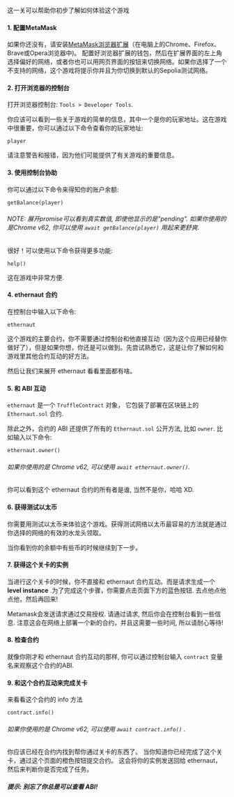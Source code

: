 这一关可以帮助你初步了解如何体验这个游戏

#### 1. 配置MetaMask
如果你还没有，请安装[MetaMask浏览器扩展](https://metamask.io/)（在电脑上的Chrome、Firefox、Brave或Opera浏览器中)。
配置好浏览器扩展的钱包，然后在扩展界面的左上角选择偏好的网络，或者你也可以用网页界面的按钮来切换网络。如果你选择了一个不支持的网络，这个游戏将提示你并且为你切换到默认的Sepolia测试网络。

#### 2. 打开浏览器的控制台
打开浏览器控制台: `Tools > Developer Tools`.

你应该可以看到一些关于游戏的简单的信息，其中一个是你的玩家地址。这在游戏中很重要，你可以通过以下命令查看你的玩家地址:
```
player
```

请注意警告和报错，因为他们可能提供了有关游戏的重要信息。

#### 3. 使用控制台协助

你可以通过以下命令来得知你的账户余额:
```
getBalance(player)
```
###### NOTE: 展开promise可以看到真实数值, 即使他显示的是"pending". 如果你使用的是Chrome v62, 你可以使用 `await getBalance(player)` 用起来更舒爽.

很好！可以使用以下命令获得更多功能:
```
help()
```
这在游戏中非常方便.

#### 4. ethernaut 合约
在控制台中输入以下命令:
```
ethernaut
```

这个游戏的主要合约，你不需要通过控制台和他直接互动（因为这个应用已经替你做好了），但是如果你想，你还是可以做到。先尝试熟悉它，这是让你了解如何和游戏里其他合约互动的好方法。

然后让我们来展开 ethernaut 看看里面都有啥。

#### 5. 和 ABI 互动
`ethernaut` 是一个 `TruffleContract` 对象， 它包装了部署在区块链上的 `Ethernaut.sol` 合约.

除此之外，合约的 ABI 还提供了所有的 `Ethernaut.sol` 公开方法, 比如 `owner`. 比如输入以下命令:
```
ethernaut.owner()
```
######  如果你使用的是 Chrome v62, 可以使用 `await ethernaut.owner()`.
你可以看到这个 ethernaut 合约的所有者是谁, 当然不是你，哈哈 XD.

#### 6. 获得测试以太币
你需要用测试以太币来体验这个游戏。获得测试网络以太币最容易的方法就是通过你选择的网络的有效的水龙头领取。

当你看到你的余额中有些币的时候继续到下一步。

#### 7. 获得这个关卡的实例
当进行这个关卡的时候，你不直接和 ethernaut 合约互动。而是请求生成一个 **level instance** .为了完成这个步骤，你需要点击页面下方的蓝色按钮. 去点他点他点他，然后再回来!

Metamask会发送请求通过交易授权. 请通过请求, 然后你会在控制台看到一些信息. 注意这会在网络上部署一个新的合约，并且这需要一些时间, 所以请耐心等待!

#### 8. 检查合约
就像你刚才和 ethernaut 合约互动的那样, 你可以通过控制台输入 `contract` 变量名来观察这个合约的ABI.

#### 9. 和这个合约互动来完成关卡
来看看这个合约的 info 方法
```
contract.info()
```
###### 如果你使用的是 Chrome v62, 可以使用 `await contract.info()` .
你应该已经在合约内找到帮你通过关卡的东西了。
当你知道你已经完成了这个关卡，通过这个页面的橙色按钮提交合约。
这会将你的实例发送回给 ethernaut， 然后来判断你是否完成了任务。


##### 提示: 别忘了你总是可以查看 ABI!
